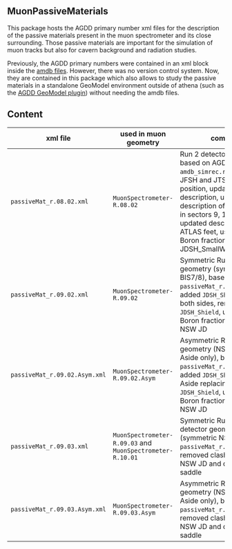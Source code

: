 MuonPassiveMaterials
---

This package hosts the AGDD primary number xml files for the description of the passive materials present in the muon spectrometer and its close surrounding. Those passive materials are important for the simulation of muon tracks but also for cavern background and radiation studies.

Previously, the AGDD primary numbers were contained in an xml block inside the [amdb files](https://twiki.cern.ch/twiki/bin/view/Atlas/AmdbSimrecFiles). However, there was no version control system. Now, they are contained in this package which also allows to study the passive materials in a standalone GeoModel environment outside of athena (such as the [AGDD GeoModel plugin](https://gitlab.cern.ch/atlas/geomodelatlas/GeoModelATLAS)) without needing the amdb files.

Content
---

xml file | used in muon geometry | comments
--- | --- | ---
`passiveMat_r.08.02.xml` | `MuonSpectrometer-R.08.02` | Run 2 detector geometry, based on AGDD xml block of `amdb_simrec.r.08.01`, fixes of JFSH and JTSH, fixed floor position, updated HFTruck description, updated description of flexible chain in sectors 9, 11 and 15, updated description of ATLAS feet, use correct Boron fraction in Polyboron in JDSH_SmallWheelHubPoly
`passiveMat_r.09.02.xml` | `MuonSpectrometer-R.09.02` | Symmetric Run 3 detector geometry (symmetric NSW & BIS7/8), based on `passiveMat_r.08.02.xml`, added `JDSH_Shield_NSW` on both sides, removed Run 2 `JDSH_Shield`, use correct Boron fraction in Polyboron in NSW JD
`passiveMat_r.09.02.Asym.xml` | `MuonSpectrometer-R.09.02.Asym` | Asymmetric Run 3 detector geometry (NSW & BIS7/8 on Aside only), based on `passiveMat_r.08.02.xml`, added `JDSH_Shield_NSW` on Aside replacing Run 2 `JDSH_Shield`, use correct Boron fraction in Polyboron in NSW JD
`passiveMat_r.09.03.xml` | `MuonSpectrometer-R.09.03` and `MuonSpectrometer-R.10.01` | Symmetric Run 3 (and Run4) detector geometry (symmetric NSW), based on `passiveMat_r.09.02.xml`, removed clashes between NSW JD and calorimeter saddle
`passiveMat_r.09.03.Asym.xml` | `MuonSpectrometer-R.09.03.Asym` | Asymmetric Run 3 detector geometry (NSW & BIS7/8 on Aside only), based on `passiveMat_r.09.02.Asym.xml`, removed clashes between NSW JD and calorimeter saddle


